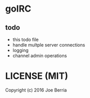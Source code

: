 # goIRC

## todo
* this todo file
* handle multple server connections
* logging
* channel admin operations

# LICENSE (MIT)
Copyright (c) 2016 Joe Berria

